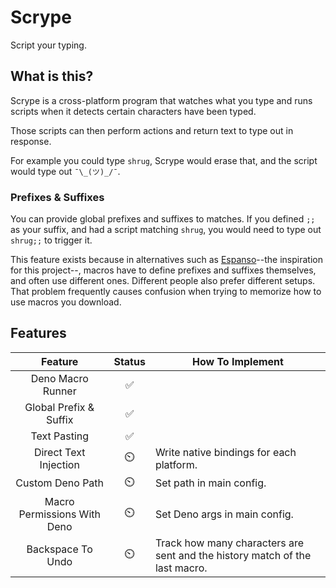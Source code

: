 # Scrype

Script your typing.

## What is this?

Scrype is a cross-platform program that watches what you type and runs scripts when it detects certain characters have been typed.

Those scripts can then perform actions and return text to type out in response.

For example you could type `shrug`, Scrype would erase that, and the script would type out `¯\_(ツ)_/¯`.

### Prefixes & Suffixes

You can provide global prefixes and suffixes to matches. If you defined `;;` as your suffix, and had a script matching `shrug`, you would need to type out `shrug;;` to trigger it.

This feature exists because in alternatives such as [Espanso](https://github.com/espanso/espanso)--the inspiration for this project--, macros have to define prefixes and suffixes themselves, and often use different ones. Different people also prefer different setups. That problem frequently causes confusion when trying to memorize how to use macros you download.

## Features

| Feature | Status | How To Implement |
| :-: | :-: | - |
| Deno Macro Runner | ✅ |  |
| Global Prefix & Suffix | ✅ |  |
| Text Pasting | ✅ |  |
| Direct Text Injection | ⏲️ | Write native bindings for each platform. |
| Custom Deno Path | ⏲️ | Set path in main config. |
| Macro Permissions With Deno | ⏲️ | Set Deno args in main config. |
| Backspace To Undo | ⏲️ | Track how many characters are sent and the history match of the last macro. |

